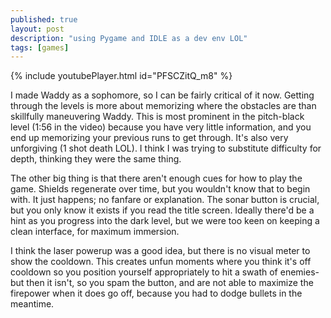 ```yaml
---
published: true
layout: post
description: "using Pygame and IDLE as a dev env LOL"
tags: [games]
---
```

{% include youtubePlayer.html id="PFSCZitQ_m8" %}

I made Waddy as a sophomore, so I can be fairly critical of it now. Getting through the levels is more about memorizing where the obstacles are than skillfully maneuvering Waddy. This is most prominent in the pitch-black level (1:56 in the video) because you have very little information, and you end up memorizing your previous runs to get through. It's also very unforgiving (1 shot death LOL). I think I was trying to substitute difficulty for depth, thinking they were the same thing.

The other big thing is that there aren't enough cues for how to play the game. Shields regenerate over time, but you wouldn't know that to begin with. It just happens; no fanfare or explanation. The sonar button is crucial, but you only know it exists if you read the title screen. Ideally there'd be a hint as you progress into the dark level, but we were too keen on keeping a clean interface, for maximum immersion.

I think the laser powerup was a good idea, but there is no visual meter to show the cooldown. This creates unfun moments where you think it's off cooldown so you position yourself appropriately to hit a swath of enemies- but then it isn't, so you spam the button, and are not able to maximize the firepower when it does go off, because you had to dodge bullets in the meantime.
